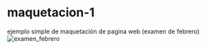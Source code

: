 # maquetacion-1
ejemplo simple de maquetación de pagina web (examen de febrero)
![examen_febrero](https://user-images.githubusercontent.com/85032616/154218700-78086692-7a94-400b-aabd-f454a433b787.jpg)
